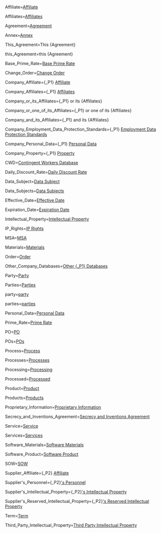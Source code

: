 Affiliate=<a href="#MSA.Annex.Def.Affiliate.Sec" class="definedterm">Affiliate</a>

Affiliates=<a href="#MSA.Annex.Def.Affiliate.Sec" class="definedterm">Affiliates</a>

Agreement=<a href="#MSA.Annex.Def.Agreement.Sec" class="definedterm">Agreement</a>

Annex=<a href="#MSA.Def.Sec" class="definedterm">Annex</a>

This_Agreement=This {Agreement}</a>

this_Agreement=this {Agreement}</a>

Base_Prime_Rate=<a href="#MSA.Annex.Def.Base_Prime_Rate.Sec" class="definedterm">Base Prime Rate</a>

Change_Order=<a href="#MSA.Annex.Def.Change_Order.Sec" class="definedterm">Change Order</a>

Company_Affiliate={_P1} <a href="#MSA.Annex.Def.Company_Affiliate.Sec" class="definedterm"> Affiliate</a>

Company_Affiliates={_P1} <a href="#MSA.Annex.Def.Company_Affiliate.Sec" class="definedterm">Affiliates</a>

Company_or_its_Affiliates={_P1} or its {Affiliates}

Company_or_one_of_its_Affiliates={_P1} or one of its {Affiliates}</a>

Company_and_its_Affiliates={_P1} and its {Affiliates}

Company_Employment_Data_Protection_Standards={_P1} <a href="#MSA.Annex.Def.Company_Employment_Data_Protection_Standards.Sec" class="definedterm"> Employment Data Protection Standards</a>

Company_Personal_Data={_P1} <a href="#MSA.Annex.Def.Company_Personal_Data.Sec" class="definedterm">Personal Data</a>

Company_Property={_P1} <a href="#MSA.Annex.Def.Company_Property.Sec" class="definedterm"> Property</a>

CWD=<a href="#MSA.Annex.Def.CWD.Sec" class="definedterm">Contingent Workers Database</a>

Daily_Discount_Rate=<a href="#MSA.Annex.Def.Daily_Discount_Rate.Sec" class="definedterm">Daily Discount Rate</a>

Data_Subject=<a href="#MSA.Annex.Def.Data_Subject.Sec" class="definedterm">Data Subject</a>

Data_Subjects=<a href="#MSA.Annex.Def.Data_Subject.Sec" class="definedterm">Data Subjects</a>

Effective_Date=<a href="#MSA.Annex.Def.Effective_Date.Sec" class="definedterm">Effective Date</a>

Expiration_Date=<a href="#MSA.Annex.Def.Expiration_Date.Sec" class="definedterm">Expiration Date</a>

Intellectual_Property=<a href="#MSA.Annex.Def.Intellectual_Property.Sec" class="definedterm">Intellectual Property</a>

IP_Rights=<a href="#MSA.Annex.Def.IP_Rights.Sec" class="definedterm">IP Rights</a>

MSA=<a href="#MSA.Annex.Def.MSA.Sec" class="definedterm">MSA</a>

Materials=<a href="#MSA.Annex.Def.Materials.Sec" class="definedterm">Materials</a>

Order=<a href="#MSA.Annex.Def.Order.Sec" class="definedterm">Order</a>

Other_Company_Databases=<a href="#MSA.Annex.Def.Other_Company_Databases.Sec" class="definedterm">Other {_P1} Databases</a>

Party=<a href="#MSA.Annex.Def.Party.Sec" class="definedterm">Party</a>

Parties=<a href="#MSA.Annex.Def.Party.Sec" class="definedterm">Parties</a>

party=<a href="#MSA.Annex.Def.Party.Sec" class="definedterm">party</a>

parties=<a href="#MSA.Annex.Def.Party.Sec" class="definedterm">parties</a>

Personal_Data=<a href="#MSA.Annex.Def.Personal_Data.Sec" class="definedterm">Personal Data</a>

Prime_Rate=<a href="#MSA.Annex.Def.Prime_Rate.Sec" class="definedterm">Prime Rate</a>

PO=<a href="#MSA.Annex.Def.PO.Sec" class="definedterm">PO</a>

POs=<a href="#MSA.Annex.Def.PO.Sec" class="definedterm">POs</a>

Process=<a href="#MSA.Annex.Def.Processing.Sec" class="definedterm">Process</a>

Processes=<a href="#MSA.Annex.Def.Processing.Sec" class="definedterm">Processes</a>

Processing=<a href="#MSA.Annex.Def.Processing.Sec" class="definedterm">Processing</a>

Processed=<a href="#MSA.Annex.Def.Processing.Sec" class="definedterm">Processed</a>

Product=<a href="#MSA.Annex.Def.Product.Sec" class="definedterm">Product</a>

Products=<a href="#MSA.Annex.Def.Product.Sec" class="definedterm">Products</a>

Proprietary_Information=<a href="#MSA.Annex.Def.Proprietary_Information.Sec" class="definedterm">Proprietary Information</a>

Secrecy_and_Inventions_Agreement=<a href="#MSA.Annex.Def.Secrecy_and_Inventions_Agreement.Sec" class="definedterm">Secrecy and Inventions Agreement</a>

Service=<a href="#MSA.Annex.Def.Service.Sec" class="definedterm">Service</a>

Services=<a href="#MSA.Annex.Def.Service.Sec" class="definedterm">Services</a>

Software_Materials=<a href="#MSA.Annex.Def.Software_Materials.Sec" class="definedterm">Software Materials</a>

Software_Product=<a href="#MSA.Annex.Def.Software_Product.Sec" class="definedterm">Software Product</a>

SOW=<a href="#MSA.Annex.Def.SOW.Sec" class="definedterm">SOW</a>

Supplier_Affiliate={_P2} <a href="#MSA.Annex.Def.Supplier_Affiliate.Sec" class="definedterm">Affiliate</a>

Supplier's_Personnel={_P2}<a href="#MSA.Annex.Def.Supplier's_Personnel.Sec" class="definedterm">'s Personnel</a>

Supplier's_Intellectual_Property={_P2}<a href="#MSA.Annex.Def.Supplier's_Intellectual_Property.Sec" class="definedterm">'s Intellectual Property</a>

Supplier's_Reserved_Intellectual_Property={_P2}<a href="#MSA.Annex.Def.Supplier's_Reserved_Intellectual_Property.Sec" class="definedterm">'s Reserved Intellectual Property</a>

Term=<a href="#MSA.Annex.Def.Term.Sec" class="definedterm">Term</a>

Third_Party_Intellectual_Property=<a href="#MSA.Annex.Def.Third_Party_Intellectual_Property.Sec" class="definedterm">Third Party Intellectual Property</a>
